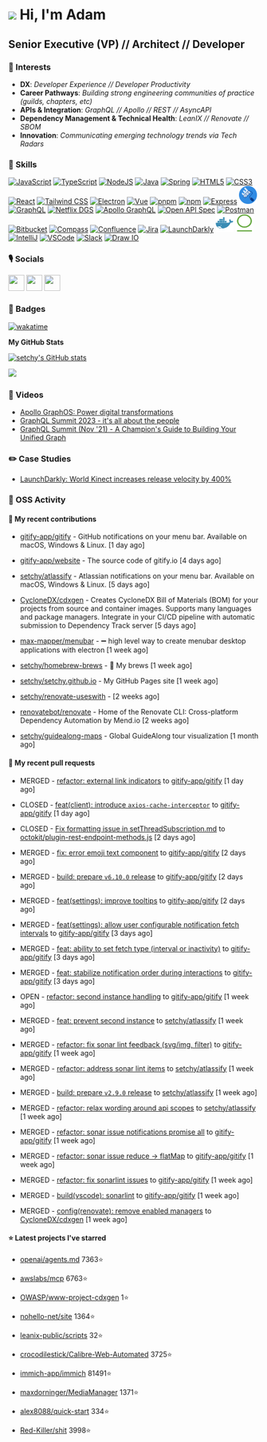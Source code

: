 ![](https://user-images.githubusercontent.com/18350557/176309783-0785949b-9127-417c-8b55-ab5a4333674e.gif) Hi, I'm Adam
============================================================================================================================

Senior Executive (VP) // Architect // Developer
-----------------------------------------------

### 🔭 Interests

- **DX**: *Developer Experience // Developer Productivity*
- **Career Pathways**: *Building strong engineering communities of practice (guilds, chapters, etc)*
- **APIs & Integration**: *GraphQL // Apollo // REST // AsyncAPI*
- **Dependency Management & Technical Health**: *LeanIX // Renovate // SBOM*
- **Innovation**: *Communicating emerging technology trends via Tech Radars*

### 💪 Skills

<p align="left">
  <a href="https://developer.mozilla.org/en-US/docs/Web/JavaScript" target="_blank" rel="noreferrer"><img src="https://raw.githubusercontent.com/danielcranney/readme-generator/main/public/icons/skills/javascript-colored.svg" width="36" height="36" alt="JavaScript" /></a>
  <a href="https://www.typescriptlang.org/" target="_blank" rel="noreferrer"><img src="https://raw.githubusercontent.com/danielcranney/readme-generator/main/public/icons/skills/typescript-colored.svg" width="36" height="36" alt="TypeScript" /></a>
  <a href="https://nodejs.org/en/" target="_blank" rel="noreferrer"><img src="https://raw.githubusercontent.com/danielcranney/readme-generator/main/public/icons/skills/nodejs-colored.svg" width="36" height="36" alt="NodeJS" /></a>
  <a href="https://www.oracle.com/java/" target="_blank" rel="noreferrer"><img src="https://raw.githubusercontent.com/danielcranney/readme-generator/main/public/icons/skills/java-colored.svg" width="36" height="36" alt="Java" /></a>
  <a href="https://spring.io/" target="_blank" rel="noreferrer"><img src="https://cdn.worldvectorlogo.com/logos/spring-3.svg" width="36" height="36" alt="Spring" /></a> 
  <a href="https://developer.mozilla.org/en-US/docs/Glossary/HTML5" target="_blank" rel="noreferrer"><img src="https://raw.githubusercontent.com/danielcranney/readme-generator/main/public/icons/skills/html5-colored.svg" width="36" height="36" alt="HTML5" /></a>
  <a href="https://www.w3.org/TR/CSS/#css" target="_blank" rel="noreferrer"><img src="https://raw.githubusercontent.com/danielcranney/readme-generator/main/public/icons/skills/css3-colored.svg" width="36" height="36" alt="CSS3" /></a>
  <a href="https://react.dev/" target="_blank" rel="noreferrer"><img src="https://cdn.worldvectorlogo.com/logos/react-2.svg" width="36" height="36" alt="React" /></a>
  <a href="https://tailwindcss.com/" target="_blank" rel="noreferrer"><img src="https://cdn.worldvectorlogo.com/logos/tailwind-css-2.svg" width="36" height="36" alt="Tailwind CSS" /></a>
  <a href="https://www.electronjs.org/" target="_blank" rel="noreferrer"><img src="https://cdn.worldvectorlogo.com/logos/electron-1.svg" width="36" height="36" alt="Electron" /></a>
  <a href="https://vuejs.org/" target="_blank" rel="noreferrer"><img src="https://cdn.worldvectorlogo.com/logos/vue-9.svg" width="36" height="36" alt="Vue" /></a>
  <a href="https://pnpm.io/" target="_blank" rel="noreferrer"><img src="https://encrypted-tbn0.gstatic.com/images?q=tbn:ANd9GcSGcwBnoTNg212cvEclMX-_qRw_P-_odFp3aafVal77Hg&s" width="36" height="36" alt="pnpm" /></a>
  <a href="https://www.npmjs.com/" target="_blank" rel="noreferrer"><img src="https://cdn.worldvectorlogo.com/logos/npm-square-red-1.svg" width="36" height="36" alt="npm" /></a>
  <a href="https://expressjs.com/" target="_blank" rel="noreferrer"><img src="https://raw.githubusercontent.com/danielcranney/readme-generator/main/public/icons/skills/express-colored.svg" width="36" height="36" alt="Express" /></a>
  <a href="https://docs.renovatebot.com/" target="_blank" rel="noreferrer"><img src="https://raw.githubusercontent.com/renovatebot/renovate/refs/heads/main/docs/usage/assets/images/logo.png" width="36" height="36" alt="Renovate" /></a>
  <a href="https://graphql.org/" target="_blank" rel="noreferrer"><img src="https://raw.githubusercontent.com/danielcranney/readme-generator/main/public/icons/skills/graphql-colored.svg" width="36" height="36" alt="GraphQL" /></a>
  <a href="https://netflix.github.io/dgs/" target="_blank" rel="noreferrer"><img src="https://raw.githubusercontent.com/Netflix/dgs/main/docs/images/dgs-framework-brand/Icon/dgs-icon--blue.svg" width="36" height="36" alt="Netflix DGS" /></a>
  <a href="https://apollographql.com/" target="_blank" rel="noreferrer"><img src="https://cdn.worldvectorlogo.com/logos/apollo-graphql-compact.svg" width="36" height="36" alt="Apollo GraphQL" /></a>
  <a href="https://swagger.io/specification/" target="_blank" rel="noreferrer"><img src="https://cdn.worldvectorlogo.com/logos/openapi-1.svg" width="36" height="36" alt="Open API Spec" /></a>
  <a href="https://www.postman.com//" target="_blank" rel="noreferrer"><img src="https://cdn.worldvectorlogo.com/logos/postman.svg" width="36" height="36" alt="Postman" /></a>
  <a href="https://www.atlassian.com/software/bitbucket" target="_blank" rel="noreferrer"><img src="https://cdn.worldvectorlogo.com/logos/bitbucket-icon.svg" width="36" height="36" alt="Bitbucket" /></a>
  <a href="https://www.atlassian.com/software/compass" target="_blank" rel="noreferrer"><img src="https://cdn.worldvectorlogo.com/logos/atlassian-compass-1.svg" width="36" height="36" alt="Compass" /></a>
  <a href="https://www.atlassian.com/software/confluence" target="_blank" rel="noreferrer"><img src="https://cdn.worldvectorlogo.com/logos/confluence-1.svg" width="36" height="36" alt="Confluence" /></a>
  <a href="https://www.atlassian.com/software/jira" target="_blank" rel="noreferrer"><img src="https://cdn.worldvectorlogo.com/logos/jira-1.svg" width="36" height="36" alt="Jira" /></a>
  <a href="https://launchdarkly.com/" target="_blank" rel="noreferrer"><img src="https://cdn.worldvectorlogo.com/logos/launchdarkly-2.svg" width="36" height="36" alt="LaunchDarkly" /></a>
  <a href="https://docker.com/" target="_blank" rel="noreferrer"><img src="https://raw.githubusercontent.com/nx211/homer-icons/master/png/docker.png" width="36" height="36" alt="Docker" /></a>
  <a href="https://jfrog.com/artifactory/" target="_blank" rel="noreferrer"><img src="https://raw.githubusercontent.com/nx211/homer-icons/master/png/artifactory.png" width="36" height="36" alt="Artifactory" /></a>
  <a href="https://www.jetbrains.com/idea/" target="_blank" rel="noreferrer"><img src="https://cdn.worldvectorlogo.com/logos/intellij-idea-1.svg" width="36" height="36" alt="IntelliJ" /></a>
  <a href="https://code.visualstudio.com/" target="_blank" rel="noreferrer"><img src="https://cdn.worldvectorlogo.com/logos/visual-studio-code-1.svg" width="36" height="36" alt="VSCode" /></a>
  <a href="https://slack.com/" target="_blank" rel="noreferrer"><img src="https://cdn.worldvectorlogo.com/logos/slack-new-logo.svg" width="36" height="36" alt="Slack" /></a>
  <a href="https://drawio-app.com/" target="_blank" rel="noreferrer"><img src="https://cdn.worldvectorlogo.com/logos/draw-io.svg" width="36" height="36" alt="Draw IO" /></a>
</p>

                      

### 🎙️ Socials
                  
<p align="left">
  <a href="https://www.github.com/setchy" target="_blank" rel="noreferrer"><img src="https://raw.githubusercontent.com/danielcranney/readme-generator/main/public/icons/socials/github.svg" width="32" height="32" /></a>
  <a href="https://www.linkedin.com/in/adamsetch" target="_blank" rel="noreferrer"><img src="https://raw.githubusercontent.com/danielcranney/readme-generator/main/public/icons/socials/linkedin.svg" width="32" height="32" /></a>
  <a href="https://www.twitter.com/setchy87" target="_blank" rel="noreferrer"><img src="https://raw.githubusercontent.com/danielcranney/readme-generator/main/public/icons/socials/twitter.svg" width="32" height="32" /></a>
</p>

### 📛 Badges

[![wakatime](https://wakatime.com/badge/user/2b948ae2-4be1-4020-8a57-7de60b53fe1d.svg)](https://wakatime.com/@2b948ae2-4be1-4020-8a57-7de60b53fe1d)

<b>My GitHub Stats</b>

<a href="http://www.github.com/setchy"><img src="https://github-readme-stats.vercel.app/api?username=setchy&show_icons=true&hide=&count_private=true&title_color=0891b2&text_color=ffffff&icon_color=0891b2&bg_color=1c1917&hide_border=true&show_icons=true" alt="setchy's GitHub stats" /></a>

<a href="http://www.github.com/setchy"><img src="https://github-readme-streak-stats.herokuapp.com/?user=setchy&stroke=ffffff&background=1c1917&ring=0891b2&fire=0891b2&currStreakNum=ffffff&currStreakLabel=0891b2&sideNums=ffffff&sideLabels=ffffff&dates=ffffff&hide_border=true" /></a>

### 📼 Videos

- [Apollo GraphOS: Power digital transformations](https://www.apollographql.com/enterprise?wvideo=4fu2lsjssc)
- [GraphQL Summit 2023 - it's all about the people](https://www.youtube.com/watch?v=090IWEcHbJc)
- [GraphQL Summit (Nov '21) - A Champion's Guide to Building Your Unified Graph](https://www.apollographql.com/events/roundtable/graphql-summit-november-2021/a-champions-guide-to-building-your-unified-graph)

### ✏️ Case Studies

- [LaunchDarkly: World Kinect increases release velocity by 400%](https://launchdarkly.com/case-studies/world-kinect/)

### 🎯 OSS Activity
#### 🚀 My recent contributions



- [gitify-app/gitify](https://github.com/gitify-app/gitify) - GitHub notifications on your menu bar. Available on macOS, Windows &amp; Linux. [1 day ago]

- [gitify-app/website](https://github.com/gitify-app/website) - The source code of gitify.io [4 days ago]

- [setchy/atlassify](https://github.com/setchy/atlassify) - Atlassian notifications on your menu bar. Available on macOS, Windows &amp; Linux.  [5 days ago]

- [CycloneDX/cdxgen](https://github.com/CycloneDX/cdxgen) - Creates CycloneDX Bill of Materials (BOM) for your projects from source and container images. Supports many languages and package managers. Integrate in your CI/CD pipeline with automatic submission to Dependency Track server [5 days ago]

- [max-mapper/menubar](https://github.com/max-mapper/menubar) - ➖ high level way to create menubar desktop applications with electron [1 week ago]

- [setchy/homebrew-brews](https://github.com/setchy/homebrew-brews) - 🍻 My brews [1 week ago]

- [setchy/setchy.github.io](https://github.com/setchy/setchy.github.io) - My GitHub Pages site [1 week ago]

- [setchy/renovate-useswith](https://github.com/setchy/renovate-useswith) -  [2 weeks ago]

- [renovatebot/renovate](https://github.com/renovatebot/renovate) - Home of the Renovate CLI: Cross-platform Dependency Automation by Mend.io [2 weeks ago]

- [setchy/guidealong-maps](https://github.com/setchy/guidealong-maps) - Global GuideAlong tour visualization [1 month ago]

#### 🎉 My recent pull requests



- MERGED - [refactor: external link indicators](https://github.com/gitify-app/gitify/pull/2310) to [gitify-app/gitify](https://github.com/gitify-app/gitify) [1 day ago]

- CLOSED - [feat(client): introduce `axios-cache-interceptor`](https://github.com/gitify-app/gitify/pull/2308) to [gitify-app/gitify](https://github.com/gitify-app/gitify) [1 day ago]

- CLOSED - [Fix formatting issue in setThreadSubscription.md](https://github.com/octokit/plugin-rest-endpoint-methods.js/pull/826) to [octokit/plugin-rest-endpoint-methods.js](https://github.com/octokit/plugin-rest-endpoint-methods.js) [2 days ago]

- MERGED - [fix: error emoji text component](https://github.com/gitify-app/gitify/pull/2307) to [gitify-app/gitify](https://github.com/gitify-app/gitify) [2 days ago]

- MERGED - [build: prepare `v6.10.0` release](https://github.com/gitify-app/gitify/pull/2306) to [gitify-app/gitify](https://github.com/gitify-app/gitify) [2 days ago]

- MERGED - [feat(settings): improve tooltips](https://github.com/gitify-app/gitify/pull/2305) to [gitify-app/gitify](https://github.com/gitify-app/gitify) [2 days ago]

- MERGED - [feat(settings): allow user configurable notification fetch intervals](https://github.com/gitify-app/gitify/pull/2302) to [gitify-app/gitify](https://github.com/gitify-app/gitify) [3 days ago]

- MERGED - [feat: ability to set fetch type (interval or inactivity)](https://github.com/gitify-app/gitify/pull/2301) to [gitify-app/gitify](https://github.com/gitify-app/gitify) [3 days ago]

- MERGED - [feat: stabilize notification order during interactions](https://github.com/gitify-app/gitify/pull/2298) to [gitify-app/gitify](https://github.com/gitify-app/gitify) [3 days ago]

- OPEN - [refactor: second instance handling](https://github.com/gitify-app/gitify/pull/2285) to [gitify-app/gitify](https://github.com/gitify-app/gitify) [1 week ago]

- MERGED - [feat: prevent second instance](https://github.com/setchy/atlassify/pull/1683) to [setchy/atlassify](https://github.com/setchy/atlassify) [1 week ago]

- MERGED - [refactor: fix sonar lint feedback (svg/img, filter)](https://github.com/gitify-app/gitify/pull/2283) to [gitify-app/gitify](https://github.com/gitify-app/gitify) [1 week ago]

- MERGED - [refactor: address sonar lint items](https://github.com/setchy/atlassify/pull/1677) to [setchy/atlassify](https://github.com/setchy/atlassify) [1 week ago]

- MERGED - [build: prepare `v2.9.0` release](https://github.com/setchy/atlassify/pull/1676) to [setchy/atlassify](https://github.com/setchy/atlassify) [1 week ago]

- MERGED - [refactor: relax wording around api scopes](https://github.com/setchy/atlassify/pull/1673) to [setchy/atlassify](https://github.com/setchy/atlassify) [1 week ago]

- MERGED - [refactor: sonar issue notifications promise all](https://github.com/gitify-app/gitify/pull/2282) to [gitify-app/gitify](https://github.com/gitify-app/gitify) [1 week ago]

- MERGED - [refactor: sonar issue reduce -&gt; flatMap](https://github.com/gitify-app/gitify/pull/2281) to [gitify-app/gitify](https://github.com/gitify-app/gitify) [1 week ago]

- MERGED - [refactor: fix sonarlint issues](https://github.com/gitify-app/gitify/pull/2280) to [gitify-app/gitify](https://github.com/gitify-app/gitify) [1 week ago]

- MERGED - [build(vscode): sonarlint](https://github.com/gitify-app/gitify/pull/2279) to [gitify-app/gitify](https://github.com/gitify-app/gitify) [1 week ago]

- MERGED - [config(renovate): remove enabled managers](https://github.com/CycloneDX/cdxgen/pull/2424) to [CycloneDX/cdxgen](https://github.com/CycloneDX/cdxgen) [1 week ago]

#### ⭐ Latest projects I've starred



- [openai/agents.md](https://github.com/openai/agents.md) 7363⭐

- [awslabs/mcp](https://github.com/awslabs/mcp) 6763⭐

- [OWASP/www-project-cdxgen](https://github.com/OWASP/www-project-cdxgen) 1⭐

- [nohello-net/site](https://github.com/nohello-net/site) 1364⭐

- [leanix-public/scripts](https://github.com/leanix-public/scripts) 32⭐

- [crocodilestick/Calibre-Web-Automated](https://github.com/crocodilestick/Calibre-Web-Automated) 3725⭐

- [immich-app/immich](https://github.com/immich-app/immich) 81491⭐

- [maxdorninger/MediaManager](https://github.com/maxdorninger/MediaManager) 1371⭐

- [alex8088/quick-start](https://github.com/alex8088/quick-start) 334⭐

- [Red-Killer/shit](https://github.com/Red-Killer/shit) 3998⭐


